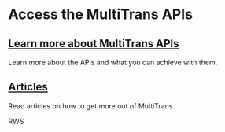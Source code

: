 # Access the MultiTrans APIs

## [Learn more about MultiTrans APIs](apiconcepts/overview.md) 
Learn more about the APIs and what you can achieve with them.

## [Articles](articles/intro.md)
Read articles on how to get more out of MultiTrans.

RWS
